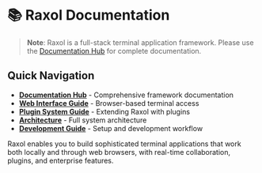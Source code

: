 # 📚 Raxol Documentation

> **Note**: Raxol is a full-stack terminal application framework. Please use the [Documentation Hub](CONSOLIDATED_README.md) for complete documentation.

## Quick Navigation

- **[Documentation Hub](CONSOLIDATED_README.md)** - Comprehensive framework documentation
- **[Web Interface Guide](WEB_INTERFACE_GUIDE.md)** - Browser-based terminal access
- **[Plugin System Guide](PLUGIN_SYSTEM_GUIDE.md)** - Extending Raxol with plugins
- **[Architecture](ARCHITECTURE.md)** - Full system architecture
- **[Development Guide](DEVELOPMENT.md)** - Setup and development workflow

Raxol enables you to build sophisticated terminal applications that work both locally and through web browsers, with real-time collaboration, plugins, and enterprise features.

